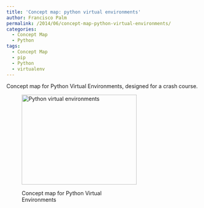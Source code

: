 ```yaml
---
title: 'Concept map: python virtual environments'
author: Francisco Palm
permalink: /2014/06/concept-map-python-virtual-environments/
categories:
  - Concept Map
  - Python
tags:
  - Concept Map
  - pip
  - Python
  - virtualenv
---
```

Concept map for Python Virtual Environments, designed for a crash course.<figure id="attachment_7744" style="width: 300px;" class="wp-caption alignnone">

[<img class="size-medium wp-image-7744" alt="Python virtual environments" src="http://teaching.software-carpentry.org/wp-content/uploads/2014/06/virtualenv_concept_map-300x235.png" width="300" height="235" />][1]<figcaption class="wp-caption-text">Concept map for Python Virtual Environments</figcaption></figure>

 [1]: http://teaching.software-carpentry.org/wp-content/uploads/2014/06/virtualenv_concept_map.png

